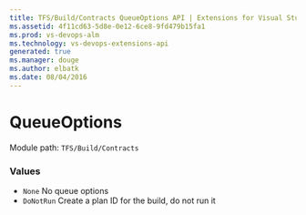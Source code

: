 ```yaml
---
title: TFS/Build/Contracts QueueOptions API | Extensions for Visual Studio Team Services
ms.assetid: 4f11cd63-5d8e-0e12-6ce8-9fd479b15fa1
ms.prod: vs-devops-alm
ms.technology: vs-devops-extensions-api
generated: true
ms.manager: douge
ms.author: elbatk
ms.date: 08/04/2016
---
```


# QueueOptions

Module path: `TFS/Build/Contracts`

### Values

* `None` No queue options
* `DoNotRun` Create a plan ID for the build, do not run it
